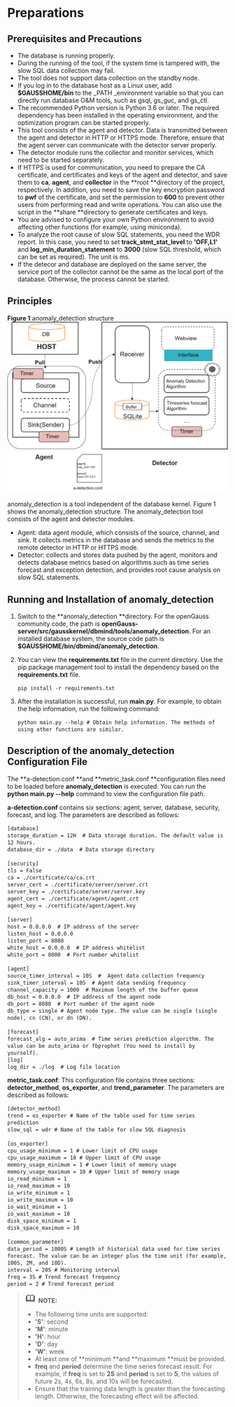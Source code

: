 # Preparations<a name="EN-US_TOPIC_0303986164"></a>

## Prerequisites and Precautions<a name="en-us_topic_0283137591_section887921944913"></a>

-   The database is running properly.
-   During the running of the tool, if the system time is tampered with, the slow SQL data collection may fail.
-   The tool does not support data collection on the standby node.
-   If you log in to the database host as a Linux user, add  **$GAUSSHOME/bin**  to the  _PATH _environment variable so that you can directly run database O&M tools, such as gsql, gs\_guc, and gs\_ctl.
-   The recommended Python version is Python 3.6 or later. The required dependency has been installed in the operating environment, and the optimization program can be started properly.
-   This tool consists of the agent and detector. Data is transmitted between the agent and detector in HTTP or HTTPS mode. Therefore, ensure that the agent server can communicate with the detector server properly.
-   The detector module runs the collector and monitor services, which need to be started separately.
-   If HTTPS is used for communication, you need to prepare the CA certificate, and certificates and keys of the agent and detector, and save them to  **ca**,  **agent**, and  **collector**  in the  **root **directory of the project, respectively. In addition, you need to save the key encryption password to  **pwf**  of the certificate, and set the permission to  **600**  to prevent other users from performing read and write operations. You can also use the script in the  **share **directory to generate certificates and keys.
-   You are advised to configure your own Python environment to avoid affecting other functions \(for example, using miniconda\).
-   To analyze the root cause of slow SQL statements, you need the WDR report. In this case, you need to set  **track\_stmt\_stat\_level**  to  **'OFF,L1'**  and  **log\_min\_duration\_statement**  to  **3000**  \(slow SQL threshold, which can be set as required\). The unit is ms.
-   If the detecor and database are deployed on the same server, the service port of the collector cannot be the same as the local port of the database. Otherwise, the process cannot be started.

## Principles<a name="en-us_topic_0283137591_section1767203555113"></a>

**Figure  1**  anomaly\_detection structure<a name="fig1933719505315"></a>  
![](figures/anomaly_detection-structure.png "anomaly_detection-structure")

anomaly\_detection is a tool independent of the database kernel. Figure 1 shows the anomaly\_detection structure. The anomaly\_detection tool consists of the agent and detector modules.

-   Agent: data agent module, which consists of the source, channel, and sink. It collects metrics in the database and sends the metrics to the remote detector in HTTP or HTTPS mode.
-   Detector: collects and stores data pushed by the agent, monitors and detects database metrics based on algorithms such as time series forecast and exception detection, and provides root cause analysis on slow SQL statements.

## Running and Installation of anomaly\_detection<a name="section7752113811419"></a>

1.  Switch to the  **anomaly\_detection **directory. For the openGauss community code, the path is  **openGauss-server/src/gausskernel/dbmind/tools/anomaly\_detection**. For an installed database system, the source code path is  **$GAUSSHOME/bin/dbmind/anomaly\_detection**.
2.  You can view the  **requirements.txt**  file in the current directory. Use the pip package management tool to install the dependency based on the  **requirements.txt**  file.

    ```
    pip install -r requirements.txt
    ```

3.  After the installation is successful, run  **main.py**. For example, to obtain the help information, run the following command:

    ```
    python main.py --help # Obtain help information. The methods of using other functions are similar.
    ```


## Description of the anomaly\_detection Configuration File<a name="section5892154973918"></a>

The  **a-detection.conf **and  **metric\_task.conf **configuration files need to be loaded before  **anomaly\_detection**  is executed. You can run the  **python main.py --help**  command to view the configuration file path.

**a-detection.conf**  contains six sections: agent, server, database, security, forecast, and log. The parameters are described as follows:

```
[database]
storage_duration = 12H  # Data storage duration. The default value is 12 hours.
database_dir = ./data  # Data storage directory

[security]
tls = False
ca = ./certificate/ca/ca.crt
server_cert = ./certificate/server/server.crt
server_key = ./certificate/server/server.key
agent_cert = ./certificate/agent/agent.crt
agent_key = ./certificate/agent/agent.key

[server]
host = 0.0.0.0  # IP address of the server
listen_host = 0.0.0.0
listen_port = 8080
white_host = 0.0.0.0  # IP address whitelist
white_port = 8000  # Port number whitelist

[agent]
source_timer_interval = 10S  #  Agent data collection frequency
sink_timer_interval = 10S  # Agent data sending frequency
channel_capacity = 1000  # Maximum length of the buffer queue
db_host = 0.0.0.0  # IP address of the agent node
db_port = 8080  # Port number of the agent node
db_type = single # Agent node type. The value can be single (single node), cn (CN), or dn (DN).

[forecast]
forecast_alg = auto_arima  # Time series prediction algorithm. The value can be auto_arima or fbprophet (You need to install by yourself).
[log]
log_dir = ./log  # Log file location
```

**metric\_task.conf**: This configuration file contains three sections:  **detector\_method**,  **os\_exporter**, and  **trend\_parameter**. The parameters are described as follows:

```
[detector_method]
trend = os_exporter # Name of the table used for time series prediction
slow_sql = wdr # Name of the table for slow SQL diagnosis

[os_exporter]
cpu_usage_minimum = 1 # Lower limit of CPU usage
cpu_usage_maximum = 10 # Upper limit of CPU usage
memory_usage_minimum = 1 # Lower limit of memory usage
memory_usage_maximum = 10 # Upper limit of memory usage
io_read_minimum = 1
io_read_maximum = 10
io_write_minimum = 1
io_write_maximum = 10
io_wait_minimum = 1
io_wait_maximum = 10
disk_space_minimum = 1
disk_space_maximum = 10

[common_parameter]
data_period = 1000S # Length of historical data used for time series forecast. The value can be an integer plus the time unit (for example, 100S, 2M, and 10D).
interval = 20S # Monitoring interval
freq = 3S # Trend forecast frequency
period = 2 # Trend forecast period
```

>![](public_sys-resources/icon-note.gif) **NOTE:** 
>-   The following time units are supported:
>    -   **'S'**: second
>    -   **'M'**: minute
>    -   **'H'**: hour
>    -   **'D'**: day
>    -   **'W'**: week
>-   At least one of  **minimum **and  **maximum **must be provided.
>-   **freq**  and  **period**  determine the time series forecast result. For example, if  **freq**  is set to  **2S**  and  **period**  is set to  **5**, the values of future 2s, 4s, 6s, 8s, and 10s will be forecasted.
>-   Ensure that the training data length is greater than the forecasting length. Otherwise, the forecasting effect will be affected.

